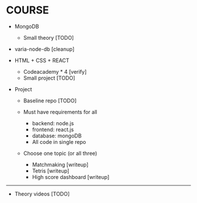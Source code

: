 <h1>COURSE</h1>

* MongoDB
    * Small theory      [TODO]

* varia-node-db         [cleanup]

* HTML + CSS + REACT
    * Codeacademy * 4   [verify]
    * Small project     [TODO]    

* Project
    * Baseline repo     [TODO]
    * Must have requirements for all
        * backend: node.js
        * frontend: react.js
        * database: mongoDB
        * All code in single repo

    * Choose one topic (or all three)
        * Matchmaking               [writeup]
        * Tetris                    [writeup]    
        * High score dashboard      [writeup]

---

* Theory videos    [TODO]
       

